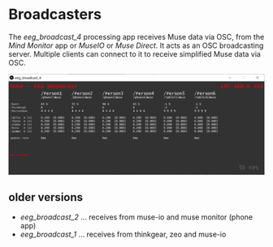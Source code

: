﻿﻿﻿﻿﻿﻿﻿﻿﻿﻿﻿
# Broadcasters

The *eeg\_broadcast\_4* processing app receives Muse data via OSC, from the _Mind Monitor_ app or _MuseIO_ or  _Muse Direct_. It acts as an OSC broadcasting server. Multiple clients can connect to it to receive simplified Muse data via OSC. 

<img src="https://raw.githubusercontent.com/evsc/eegOSCworkshop/master/broadcaster/eeg_broadcast_4.png"/>

## older versions

- *eeg\_broadcast\_2* … receives from muse-io and muse monitor (phone app)
- *eeg\_broadcast\_1* … receives from thinkgear, zeo and muse-io









